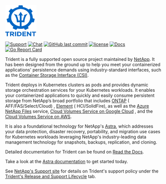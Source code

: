 <img src="logo/trident.png" alt="NetApp Trident" width="100" height="100">

[![Support](https://img.shields.io/badge/support-official-0067C5.svg)](http://mysupport.netapp.com/info/web/ECMLP2619434.html)
[![Chat](https://img.shields.io/badge/chat-slack-4C9689.svg)](http://netapp.io/slack/)
[![GitHub last commit](https://img.shields.io/github/last-commit/netapp/trident.svg)](https://github.com/NetApp/trident/commits)
[![license](https://img.shields.io/github/license/netapp/trident.svg)](LICENSE)
[![Docs](https://readthedocs.org/projects/netapp-trident/badge/?version=stable-v21.07)](https://netapp-trident.readthedocs.io)
[![Go Report Card](https://goreportcard.com/badge/github.com/netapp/trident)](https://goreportcard.com/report/github.com/netapp/trident)

Trident is a fully supported open source project maintained by [NetApp](https://www.netapp.com). It has been designed
from the ground up to help you meet your containerized applications' persistence demands using industry-standard
interfaces, such as the [Container Storage Interface (CSI)](https://kubernetes-csi.github.io/docs/introduction.html).

Trident deploys in Kubernetes clusters as pods and provides dynamic storage orchestration services for your Kubernetes
workloads. It enables your containerized applications to quickly and easily consume persistent storage from NetApp’s
broad portfolio that includes [ONTAP](https://www.netapp.com/us/products/data-management-software/ontap.aspx) (
AFF/FAS/Select/Cloud)
, [Element](https://www.netapp.com/data-management/element-software?utm_source=NetAppTrident_ReadTheDocs&utm_campaign=Trident) (
HCI/SolidFire), as well as
the [Azure NetApp Files](https://cloud.netapp.com/azure-netapp-files?utm_source=NetAppTrident_ReadTheDocs&utm_campaign=Trident)
service, [Cloud Volumes Service on Google Cloud](https://cloud.netapp.com/cloud-volumes-service-for-gcp?utm_source=NetAppTrident_ReadTheDocs&utm_campaign=Trident)
, and
the [Cloud Volumes Service on AWS](https://cloud.netapp.com/cloud-volumes-service-for-aws?utm_source=NetAppTrident_ReadTheDocs&utm_campaign=Trident).

It is also a foundational technology for
NetApp's [Astra](http://cloud.netapp.com/Astra?utm_source=NetAppTrident_ReadTheDocs&utm_campaign=Trident), which
addresses your data protection, disaster recovery, portability, and migration use cases for Kubernetes workloads
leveraging NetApp's industry-leading data management technology for snapshots, backups, replication, and cloning.

Detailed documentation for Trident can be found on [Read the Docs](https://netapp-trident.readthedocs.io).

Take a look at the [Astra documentation](https://docs.netapp.com/us-en/astra/) to get started today.

See [NetApp's Support site](https://mysupport.netapp.com/site/info/version-support) for details on Trident's support
policy under the [Trident's Release and Support Lifecycle](https://mysupport.netapp.com/site/info/trident-support) tab.
